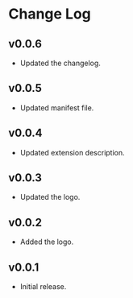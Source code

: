 # Change Log

## v0.0.6

- Updated the changelog.

## v0.0.5

- Updated manifest file.

## v0.0.4

- Updated extension description.

## v0.0.3

- Updated the logo.

## v0.0.2

- Added the logo.

## v0.0.1

- Initial release.
